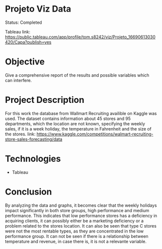 # Projeto Viz Data

Status: Completed

Tableau link: https://public.tableau.com/app/profile/tom.s8242/viz/Projeto_16690613030420/Capa?publish=yes

# Objective

 Give a comprehensive report of the results and possible variables which can interfere.

# Project Description

 For this work the database from Wallmart Recruiting availible on Kaggle was used. The dataset contains information about 45 stores and 95 departments, which the location are not known, specifying the weekly sales, if it is a week holiday, the temperature in Fahrenheit and the size of the stores.
link: https://www.kaggle.com/competitions/walmart-recruiting-store-sales-forecasting/data

# Technologies
* Tableau

# Conclusion

 By analyzing the data and graphs, it becomes clear that the weekly holidays impact significantly in both store groups, high performance and medium performance. This indicates that low performance stores has a deficiency in acquiring clients, it can possibly either be a marketing deficiency or a problem related to the stores location.
 It can also be seen that type C stores were not the most rentable types, as they are concentrated in the low performance group. It can not be seen if there is a relationship between temperature and revenue, in case there is, it is not a relevante variable. 



